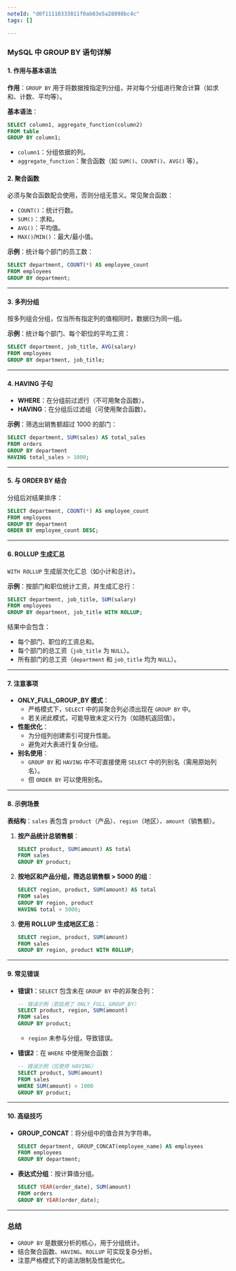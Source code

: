 ```yaml
---
noteId: "d0f11110333811f0ab03e5a28898bc4c"
tags: []

---
```


### MySQL 中 GROUP BY 语句详解

#### 1. **作用与基本语法**
**作用**：`GROUP BY` 用于将数据按指定列分组，并对每个分组进行聚合计算（如求和、计数、平均等）。

**基本语法**：
```sql
SELECT column1, aggregate_function(column2)
FROM table
GROUP BY column1;
```
- `column1`：分组依据的列。
- `aggregate_function`：聚合函数（如 `SUM()`、`COUNT()`、`AVG()` 等）。

#### 2. **聚合函数**
必须与聚合函数配合使用，否则分组无意义。常见聚合函数：
- `COUNT()`：统计行数。
- `SUM()`：求和。
- `AVG()`：平均值。
- `MAX()`/`MIN()`：最大/最小值。

**示例**：统计每个部门的员工数：
```sql
SELECT department, COUNT(*) AS employee_count
FROM employees
GROUP BY department;
```

---

#### 3. **多列分组**
按多列组合分组，仅当所有指定列的值相同时，数据归为同一组。

**示例**：统计每个部门、每个职位的平均工资：
```sql
SELECT department, job_title, AVG(salary)
FROM employees
GROUP BY department, job_title;
```

---

#### 4. **HAVING 子句**
- **WHERE**：在分组前过滤行（不可用聚合函数）。
- **HAVING**：在分组后过滤组（可使用聚合函数）。

**示例**：筛选出销售额超过 1000 的部门：
```sql
SELECT department, SUM(sales) AS total_sales
FROM orders
GROUP BY department
HAVING total_sales > 1000;
```

---

#### 5. **与 ORDER BY 结合**
分组后对结果排序：
```sql
SELECT department, COUNT(*) AS employee_count
FROM employees
GROUP BY department
ORDER BY employee_count DESC;
```

---

#### 6. **ROLLUP 生成汇总**
`WITH ROLLUP` 生成层次化汇总（如小计和总计）。

**示例**：按部门和职位统计工资，并生成汇总行：
```sql
SELECT department, job_title, SUM(salary)
FROM employees
GROUP BY department, job_title WITH ROLLUP;
```
结果中会包含：
- 每个部门、职位的工资总和。
- 每个部门的总工资（`job_title` 为 `NULL`）。
- 所有部门的总工资（`department` 和 `job_title` 均为 `NULL`）。

---

#### 7. **注意事项**
- **ONLY_FULL_GROUP_BY 模式**： 
  - 严格模式下，`SELECT` 中的非聚合列必须出现在 `GROUP BY` 中。
  - 若关闭此模式，可能导致未定义行为（如随机返回值）。
- **性能优化**：
  - 为分组列创建索引可提升性能。
  - 避免对大表进行复杂分组。
- **别名使用**：
  - `GROUP BY` 和 `HAVING` 中不可直接使用 `SELECT` 中的列别名（需用原始列名）。
  - 但 `ORDER BY` 可以使用别名。

---

#### 8. **示例场景**
**表结构**：`sales` 表包含 `product`（产品）、`region`（地区）、`amount`（销售额）。

1. **按产品统计总销售额**：
   ```sql
   SELECT product, SUM(amount) AS total
   FROM sales
   GROUP BY product;
   ```

2. **按地区和产品分组，筛选总销售额 > 5000 的组**：
   ```sql
   SELECT region, product, SUM(amount) AS total
   FROM sales
   GROUP BY region, product
   HAVING total > 5000;
   ```

3. **使用 ROLLUP 生成地区汇总**：
   ```sql
   SELECT region, product, SUM(amount)
   FROM sales
   GROUP BY region, product WITH ROLLUP;
   ```

---

#### 9. **常见错误**
- **错误1**：`SELECT` 包含未在 `GROUP BY` 中的非聚合列：
  ```sql
  -- 错误示例（若启用了 ONLY_FULL_GROUP_BY）
  SELECT product, region, SUM(amount)
  FROM sales
  GROUP BY product;
  ```
  - `region` 未参与分组，导致错误。

- **错误2**：在 `WHERE` 中使用聚合函数：
  ```sql
  -- 错误示例（应使用 HAVING）
  SELECT product, SUM(amount)
  FROM sales
  WHERE SUM(amount) > 1000
  GROUP BY product;
  ```

---

#### 10. **高级技巧**
- **GROUP_CONCAT**：将分组中的值合并为字符串。
  ```sql
  SELECT department, GROUP_CONCAT(employee_name) AS employees
  FROM employees
  GROUP BY department;
  ```

- **表达式分组**：按计算值分组。
  ```sql
  SELECT YEAR(order_date), SUM(amount)
  FROM orders
  GROUP BY YEAR(order_date);
  ```

---

### 总结
- `GROUP BY` 是数据分析的核心，用于分组统计。
- 结合聚合函数、`HAVING`、`ROLLUP` 可实现复杂分析。
- 注意严格模式下的语法限制及性能优化。